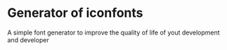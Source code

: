 # Generator of iconfonts

A simple font generator to improve the quality of life of yout development and
developer
